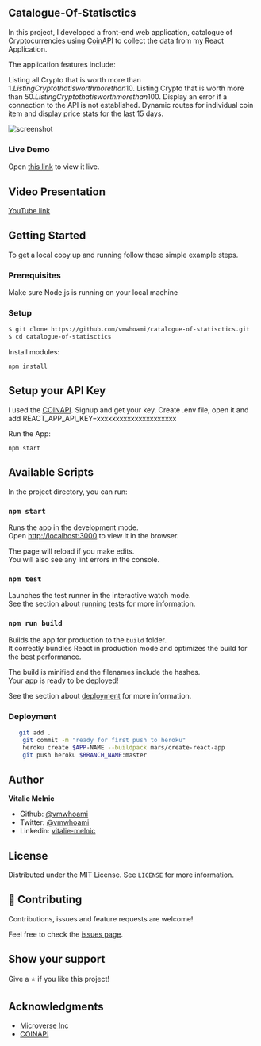 ## Catalogue-Of-Statisctics

In this project, I developed a front-end web application, catalogue of Cryptocurrencies using [CoinAPI](https://www.coinapi.io/) 
to collect the data from my React Application.

The application features include:

Listing all Crypto that is worth more than 1$.
Listing Crypto that is worth more than 10$.
Listing Crypto that is worth more than 50$.
Listing Crypto that is worth more than 100$.
Display an error if a connection to the API is not established.
Dynamic routes for individual coin item and display price stats for the last 15 days.


![screenshot](./catalogue-of-statistics.gif)

### Live Demo

Open [this link](https://catalogue-of-statisctics.netlify.app/) to view it live.


## Video Presentation

[YouTube link](https://youtu.be/jjUJHzfOuIA)

## Getting Started

To get a local copy up and running follow these simple example steps.

### Prerequisites

Make sure Node.js is running on your local machine

### Setup

```bash
$ git clone https://github.com/vmwhoami/catalogue-of-statisctics.git
$ cd catalogue-of-statisctics
```

Install modules:

```
npm install
```
## Setup your API Key

I used the  [COINAPI](https://www.coinapi.io/). Signup and get your key.
Create .env file, open it and add REACT_APP_API_KEY=xxxxxxxxxxxxxxxxxxxxx


Run the App:
```
npm start
```



## Available Scripts

In the project directory, you can run:

### `npm start`

Runs the app in the development mode.\
Open [http://localhost:3000](http://localhost:3000) to view it in the browser.

The page will reload if you make edits.\
You will also see any lint errors in the console.

### `npm test`

Launches the test runner in the interactive watch mode.\
See the section about [running tests](https://facebook.github.io/create-react-app/docs/running-tests) for more information.

### `npm run build`

Builds the app for production to the `build` folder.\
It correctly bundles React in production mode and optimizes the build for the best performance.

The build is minified and the filenames include the hashes.\
Your app is ready to be deployed!

See the section about [deployment](https://facebook.github.io/create-react-app/docs/deployment) for more information.

### Deployment
```bash
   git add .
    git commit -m "ready for first push to heroku"  
    heroku create $APP-NAME --buildpack mars/create-react-app
    git push heroku $BRANCH_NAME:master
```

## Author

**Vitalie Melnic**

- Github: [@vmwhoami](https://github.com/vmwhoami/)
- Twitter: [@vmwhoami](https://twitter.com/vmwhoami)
- Linkedin: [vitalie-melnic](https://www.linkedin.com/in/vitalie-melnic/)
 

## License

Distributed under the MIT License. See `LICENSE` for more information.

## 🤝 Contributing

Contributions, issues and feature requests are welcome!

Feel free to check the [issues page](https://github.com/vmwhoami/catalogue-of-statisctics/issues).

## Show your support

Give a ⭐️ if you like this project!

## Acknowledgments
 - [Microverse Inc](https://www.microverse.org/)
 - [COINAPI](https://www.coinapi.io/)
